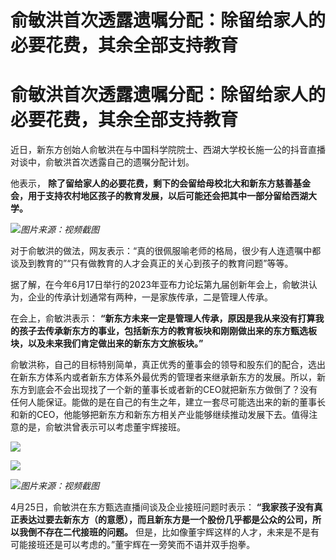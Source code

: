 # 俞敏洪首次透露遗嘱分配：除留给家人的必要花费，其余全部支持教育

# 俞敏洪首次透露遗嘱分配：除留给家人的必要花费，其余全部支持教育

近日，新东方创始人俞敏洪在与中国科学院院士、西湖大学校长施一公的抖音直播对谈中，俞敏洪首次透露自己的遗嘱分配计划。

他表示， **除了留给家人的必要花费，剩下的会留给母校北大和新东方慈善基金会，用于支持农村地区孩子的教育发展，以后可能还会把其中一部分留给西湖大学。**

![](https://inews.gtimg.com/om_bt/O2s6l10n21HmhoPwyiGQMDjhVJuqRYb0XIuXZGvP4ltNMAA/0)_图片来源：视频截图_

对于俞敏洪的做法，网友表示：“真的很佩服喻老师的格局，很少有人连遗嘱中都谈及到教育的”“只有做教育的人才会真正的关心到孩子的教育问题”等等。

据了解，在今年6月17日举行的2023年亚布力论坛第九届创新年会上，俞敏洪认为，企业的传承计划通常有两种，一是家族传承，二是管理人传承。

在会上，俞敏洪表示：
**“新东方未来一定是管理人传承，原因是我从来没有打算我的孩子去传承新东方的事业，包括新东方的教育板块和刚刚做出来的东方甄选板块，以及未来我们肯定做出来的新东方文旅板块。”**

俞敏洪称，自己的目标特别简单，真正优秀的董事会的领导和股东们的配合，选出在新东方体系内或者新东方体系外最优秀的管理者来继承新东方的发展。所以，新东方到底会不会出现找了一个新的董事长或者新的CEO就把新东方做倒了？没有任何人能保证。能做的是在自己的有生之年，建立一套尽可能选出来的新的董事长和新的CEO，他能够把新东方和新东方相关产业能够继续推动发展下去。值得注意的是，俞敏洪曾表示可以考虑董宇辉接班。

![](https://inews.gtimg.com/om_bt/OFFh4NmbxjO56xu81m8wH4Z3C14DAW6GOYcKo9qwlef5QAA/1000)

![](https://inews.gtimg.com/om_bt/OM4n5O-Kt07-8fCEibVjnzVkyb00LUgb5HqBD8v9OxRwcAA/1000)

![](https://inews.gtimg.com/om_bt/OESHLmAaur42GNtAK4mkX2CrIjhpbZIJ2N_RLYGHPQBOgAA/1000)_图片来源：视频截图_

4月25日，俞敏洪在东方甄选直播间谈及企业接班问题时表示：
**“我家孩子没有真正表达过要去新东方（的意愿），而且新东方是一个股份几乎都是公众的公司，所以我倒不存在二代接班的问题。**
但是，比如像董宇辉这样的人才，未来是不是有可能接班还是可以考虑的。”董宇辉在一旁笑而不语并双手抱拳。

